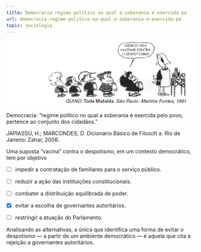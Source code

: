 ```yaml
---
title: Democracia regime político no qual a soberania é exercida pe
url: democracia-regime-politico-no-qual-a-soberania-e-exercida-pe
topic: sociologia
---
```



![](9993fcd2-3592-2083-cfc8-43149a372f91.png)

Democracia: “regime político no qual a soberania é exercida pelo povo, pertence ao conjunto dos cidadãos.”

JAPIASSÚ, H.; MARCONDES, D. Dicionário Básico de Filosofi a. Rio de Janeiro: Zahar, 2006.

Uma suposta “vacina” contra o despotismo, em um contexto democrático, tem por objetivo



- [ ] impedir a contratação de familiares para o serviço público.
- [ ] reduzir a ação das instituições constitucionais.
- [ ] combater a distribuição equilibrada de poder.
- [x] evitar a escolha de governantes autoritários.
- [ ] restringir a atuação do Parlamento.


Analisando as alternativas, a única que identifica uma forma de evitar o despotismo — a partir de um ambiente democrático — é aquela que cita a rejeição a governantes autoritários.
